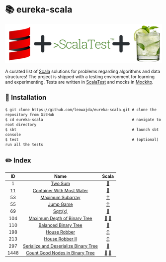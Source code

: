 # :books: eureka-scala

![banner](./docs/banner.png "eureka-scala")

A curated list of [Scala](https://scala-lang.org/) solutions for problems regarding algorithms and data structures! The project is shipped with a testing environment for learning and experimenting.
Tests are written in [ScalaTest](https://www.scalatest.org/) and mocks in [Mockito](https://www.scalatest.org/plus/mockito).

## :pushpin: Installation

```shell
$ git clone https://github.com/leowajda/eureka-scala.git # clone the repository from GitHub
$ cd eureka-scala                                        # navigate to root directory
$ sbt                                                    # launch sbt console
$ test                                                   # (optional) run all the tests
```

## :pencil2: Index
|  ID  |                                                     Name                                                      |                                                                                                                                   Scala                                                                                                                                    |
|:----:|:-------------------------------------------------------------------------------------------------------------:|:--------------------------------------------------------------------------------------------------------------------------------------------------------------------------------------------------------------------------------------------------------------------------:|
|  1   |                               [Two Sum](https://leetcode.com/problems/two-sum/)                               |                                                                       [:arrows_counterclockwise:](https://github.com/leowajda/eureka-scala/blob/master/src/main/scala/array/recursive/LC_0001.scala)                                                                       |
|  11  |             [Container With Most Water](https://leetcode.com/problems/container-with-most-water/)             |                                                                       [:arrows_counterclockwise:](https://github.com/leowajda/eureka-scala/blob/master/src/main/scala/array/recursive/LC_0011.scala)                                                                       |
|  53  |                      [Maximum Subarray](https://leetcode.com/problems/maximum-subarray/)                      |                                                                            [:arrow_up_down:](https://github.com/leowajda/eureka-scala/blob/master/src/main/scala/array/iterative/LC_0053.scala)                                                                            |
|  55  |                             [Jump Game](https://leetcode.com/problems/jump-game/)                             |                                                                            [:arrow_up_down:](https://github.com/leowajda/eureka-scala/blob/master/src/main/scala/array/iterative/LC_0055.scala)                                                                            |
|  69  |                                [Sqrt(x)](https://leetcode.com/problems/sqrtx/)                                |                                                                       [:arrows_counterclockwise:](https://github.com/leowajda/eureka-scala/blob/master/src/main/scala/array/recursive/LC_0069.scala)                                                                       |
| 104  |          [Maximum Depth of Binary Tree](https://leetcode.com/problems/maximum-depth-of-binary-tree/)          | [:arrows_counterclockwise:](https://github.com/leowajda/eureka-scala/blob/master/src/main/scala/binary_tree/recursive/LC_0104.scala)  [:arrows_counterclockwise:](https://github.com/leowajda/eureka-scala/blob/master/src/main/scala/binary_tree/recursive/LC_0104.scala) |
| 110  |                  [Balanced Binary Tree](https://leetcode.com/problems/balanced-binary-tree/)                  |                                                                    [:arrows_counterclockwise:](https://github.com/leowajda/eureka-scala/blob/master/src/main/scala/binary_tree/recursive/LC_0110.scala)                                                                    |
| 198  |                          [House Robber](https://leetcode.com/problems/house-robber/)                          |                                                                            [:arrow_up_down:](https://github.com/leowajda/eureka-scala/blob/master/src/main/scala/array/iterative/LC_0198.scala)                                                                            |
| 213  |                       [House Robber II](https://leetcode.com/problems/house-robber-ii/)                       |                                                                            [:arrow_up_down:](https://github.com/leowajda/eureka-scala/blob/master/src/main/scala/array/iterative/LC_0213.scala)                                                                            |
| 297  | [Serialize and Deserialize Binary Tree](https://leetcode.com/problems/serialize-and-deserialize-binary-tree/) |                                                                    [:arrows_counterclockwise:](https://github.com/leowajda/eureka-scala/blob/master/src/main/scala/binary_tree/recursive/LC_0297.scala)                                                                    |
| 1448 |       [Count Good Nodes in Binary Tree](https://leetcode.com/problems/count-good-nodes-in-binary-tree/)       | [:arrows_counterclockwise:](https://github.com/leowajda/eureka-scala/blob/master/src/main/scala/binary_tree/recursive/LC_1448.scala)  [:arrows_counterclockwise:](https://github.com/leowajda/eureka-scala/blob/master/src/main/scala/binary_tree/recursive/LC_1448.scala) |